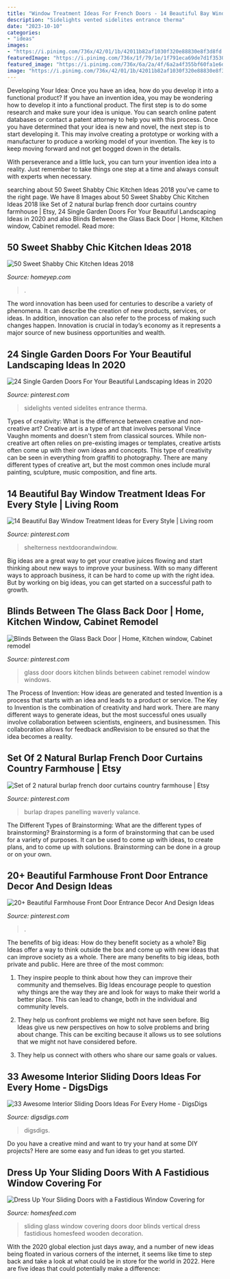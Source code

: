 ```yaml
---
title: "Window Treatment Ideas For French Doors - 14 Beautiful Bay Window Treatment Ideas For Every Style"
description: "Sidelights vented sidelites entrance therma"
date: "2023-10-10"
categories:
- "ideas"
images:
- "https://i.pinimg.com/736x/42/01/1b/42011b82af1030f320e88830e8f3d8fd.jpg"
featuredImage: "https://i.pinimg.com/736x/1f/79/1e/1f791eca69de7d1f353005165eb7c2e5.jpg"
featured_image: "https://i.pinimg.com/736x/6a/2a/4f/6a2a4f355bf60fa1e6dece84f4bdc7db--back-doors-the-glass.jpg"
image: "https://i.pinimg.com/736x/42/01/1b/42011b82af1030f320e88830e8f3d8fd.jpg"
---
```



Developing Your Idea: Once you have an idea, how do you develop it into a functional product?
If you have an invention idea, you may be wondering how to develop it into a functional product. The first step is to do some research and make sure your idea is unique. You can search online patent databases or contact a patent attorney to help you with this process.
Once you have determined that your idea is new and novel, the next step is to start developing it. This may involve creating a prototype or working with a manufacturer to produce a working model of your invention. The key is to keep moving forward and not get bogged down in the details.

With perseverance and a little luck, you can turn your invention idea into a reality. Just remember to take things one step at a time and always consult with experts when necessary.

	

		
searching about 50 Sweet Shabby Chic Kitchen Ideas 2018 you've came to the right page. We have 8 Images about 50 Sweet Shabby Chic Kitchen Ideas 2018 like Set of 2 natural burlap french door curtains country farmhouse | Etsy, 24 Single Garden Doors For Your Beautiful Landscaping Ideas in 2020 and also Blinds Between the Glass Back Door | Home, Kitchen window, Cabinet remodel. Read more:
		
    
## 50 Sweet Shabby Chic Kitchen Ideas 2018

<img loading=lazy src="https://homeyep.com/wp-content/uploads/2017/03/shabby-chic-kitchen/38-shabby-chic-kitchen-ideas.jpg" onerror="this.onerror=null;this.src='https://tse1.mm.bing.net/th?id=OIP.8fvlgr6WbltmpPKJU8z9_QHaMm&amp;pid=15.1';" alt="50 Sweet Shabby Chic Kitchen Ideas 2018">

_Source: homeyep.com_

>. 

	

The word innovation has been used for centuries to describe a variety of phenomena. It can describe the creation of new products, services, or ideas. In addition, innovation can also refer to the process of making such changes happen. Innovation is crucial in today’s economy as it represents a major source of new business opportunities and wealth.

    
## 24 Single Garden Doors For Your Beautiful Landscaping Ideas In 2020

<img loading=lazy src="https://i.pinimg.com/736x/1f/79/1e/1f791eca69de7d1f353005165eb7c2e5.jpg" onerror="this.onerror=null;this.src='https://tse1.mm.bing.net/th?id=OIP.QZi7_tpxsfbtJpUarR6lrAHaLT&amp;pid=15.1';" alt="24 Single Garden Doors For Your Beautiful Landscaping Ideas in 2020">

_Source: pinterest.com_

>sidelights vented sidelites entrance therma. 

	

Types of creativity: What is the difference between creative and non-creative art?
Creative art is a type of art that involves personal Vince Vaughn moments and doesn't stem from classical sources. While non-creative art often relies on pre-existing images or templates, creative artists often come up with their own ideas and concepts. This type of creativity can be seen in everything from graffiti to photography. There are many different types of creative art, but the most common ones include mural painting, sculpture, music composition, and fine arts.

    
## 14 Beautiful Bay Window Treatment Ideas For Every Style | Living Room

<img loading=lazy src="https://i.pinimg.com/736x/37/53/5f/37535fc39e39705ca806cb4b93375f26.jpg" onerror="this.onerror=null;this.src='https://tse1.mm.bing.net/th?id=OIP.N_N3xZqn62GT4bM3eaa9WgHaKu&amp;pid=15.1';" alt="14 Beautiful Bay Window Treatment Ideas for Every Style | Living room">

_Source: pinterest.com_

>shelterness nextdoorandwindow. 

	

Big ideas are a great way to get your creative juices flowing and start thinking about new ways to improve your business. With so many different ways to approach business, it can be hard to come up with the right idea. But by working on big ideas, you can get started on a successful path to growth.

    
## Blinds Between The Glass Back Door | Home, Kitchen Window, Cabinet Remodel

<img loading=lazy src="https://i.pinimg.com/736x/6a/2a/4f/6a2a4f355bf60fa1e6dece84f4bdc7db--back-doors-the-glass.jpg" onerror="this.onerror=null;this.src='https://tse1.mm.bing.net/th?id=OIP.jVi7FfBvh9ZRIGsiVBto2QHaJ3&amp;pid=15.1';" alt="Blinds Between the Glass Back Door | Home, Kitchen window, Cabinet remodel">

_Source: pinterest.com_

>glass door doors kitchen blinds between cabinet remodel window windows. 

	

The Process of Invention: How ideas are generated and tested
Invention is a process that starts with an idea and leads to a product or service. The Key to Invention is the combination of creativity and hard work. There are many different ways to generate ideas, but the most successful ones usually involve collaboration between scientists, engineers, and businessmen. This collaboration allows for feedback andRevision to be ensured so that the idea becomes a reality.

    
## Set Of 2 Natural Burlap French Door Curtains Country Farmhouse | Etsy

<img loading=lazy src="https://i.pinimg.com/736x/42/01/1b/42011b82af1030f320e88830e8f3d8fd.jpg" onerror="this.onerror=null;this.src='https://tse4.mm.bing.net/th?id=OIP.fwt4WcE1VBpqgihYL8jstwHaMW&amp;pid=15.1';" alt="Set of 2 natural burlap french door curtains country farmhouse | Etsy">

_Source: pinterest.com_

>burlap drapes panelling waverly valance. 

	

The Different Types of Brainstorming: What are the different types of brainstorming?
Brainstorming is a form of brainstorming that can be used for a variety of purposes. It can be used to come up with ideas, to create plans, and to come up with solutions. Brainstorming can be done in a group or on your own.

    
## 20+ Beautiful Farmhouse Front Door Entrance Decor And Design Ideas

<img loading=lazy src="https://i.pinimg.com/736x/1f/32/e0/1f32e081ace0a2866683a9701345c2fb.jpg" onerror="this.onerror=null;this.src='https://tse1.mm.bing.net/th?id=OIP.GMiMqLDZc0LftmZuE9N3nQHaNK&amp;pid=15.1';" alt="20+ Beautiful Farmhouse Front Door Entrance Decor And Design Ideas">

_Source: pinterest.com_

>. 

	

The benefits of big ideas: How do they benefit society as a whole?
Big Ideas offer a way to think outside the box and come up with new ideas that can improve society as a whole. There are many benefits to big ideas, both private and public. Here are three of the most common: 
1) They inspire people to think about how they can improve their community and themselves. Big Ideas encourage people to question why things are the way they are and look for ways to make their world a better place. This can lead to change, both in the individual and community levels.

2) They help us confront problems we might not have seen before. Big Ideas give us new perspectives on how to solve problems and bring about change. This can be exciting because it allows us to see solutions that we might not have considered before.

3) They help us connect with others who share our same goals or values.

    
## 33 Awesome Interior Sliding Doors Ideas For Every Home - DigsDigs

<img loading=lazy src="https://www.digsdigs.com/photos/awesome-interior-sliding-doors-ideas-for-every-home-1.jpg" onerror="this.onerror=null;this.src='https://tse2.mm.bing.net/th?id=OIP.EfvWo9JLoBlSfOA76AW6zwHaJS&amp;pid=15.1';" alt="33 Awesome Interior Sliding Doors Ideas For Every Home - DigsDigs">

_Source: digsdigs.com_

>digsdigs. 

	

Do you have a creative mind and want to try your hand at some DIY projects? Here are some easy and fun ideas to get you started.

    
## Dress Up Your Sliding Doors With A Fastidious Window Covering For

<img loading=lazy src="https://homesfeed.com/wp-content/uploads/2015/07/window-covering-for-sliding-glass-door-with-vertical-blinds-in-the-living-room-with-impressive-rug-on-wooden-laminated-floor-and-pictures-on-wall-decoration.jpg" onerror="this.onerror=null;this.src='https://tse3.mm.bing.net/th?id=OIP.chBkK19tBSg10oZ3qXlFOAHaHa&amp;pid=15.1';" alt="Dress Up Your Sliding Doors with a Fastidious Window Covering for">

_Source: homesfeed.com_

>sliding glass window covering doors door blinds vertical dress fastidious homesfeed wooden decoration. 

	

With the 2020 global election just days away, and a number of new ideas being floated in various corners of the internet, it seems like time to step back and take a look at what could be in store for the world in 2022. Here are five ideas that could potentially make a difference: 

